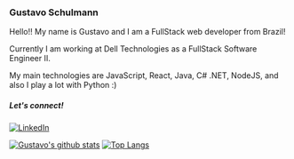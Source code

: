 ### Gustavo Schulmann

Hello!! My name is Gustavo and I am a FullStack web developer from Brazil!

Currently I am working at Dell Technologies as a FullStack Software Engineer II.

My main technologies are JavaScript, React, Java, C# .NET, NodeJS, and also I play a lot with Python :)

##### Let's connect!

[![LinkedIn](https://img.shields.io/badge/-LinkedIn-blue?style=flat-square&logo=Linkedin&logoColor=white)](https://www.linkedin.com/in/gustavo-schulmann-399221160/)

[![Gustavo's github stats](https://github-readme-stats.vercel.app/api?username=gustavohschulmann&show_icons=true&hide_border=true&count_private=true&theme=graywhite)](https://github.com/gustavohschulmann)
[![Top Langs](https://github-readme-stats.vercel.app/api/top-langs/?username=gustavohschulmann&langs_count=8&hide_border=true&count_private=true&layout=compact&theme=graywhite)](https://github.com/gustavohschulmann)
